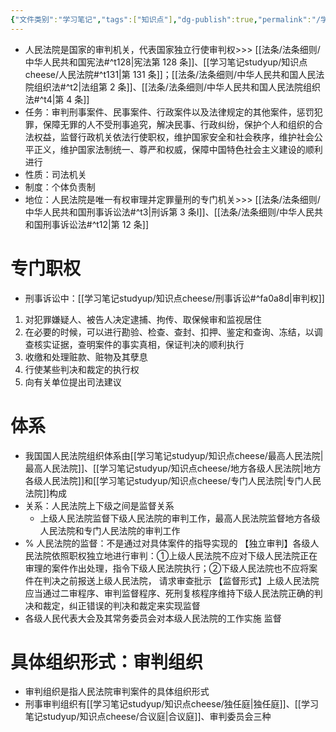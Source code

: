 ```yaml
---
{"文件类别":"学习笔记","tags":["知识点"],"dg-publish":true,"permalink":"/学习笔记studyup/知识点cheese/人民法院/","dgPassFrontmatter":true,"created":"2024-09-11T21:06:29.486+08:00","updated":"2024-10-12T15:12:13.624+08:00"}
---
```


- 人民法院是国家的审判机关，代表国家独立行使审判权>>> [[法条/法条细则/中华人民共和国宪法#^t128\|宪法第 128 条]]、[[学习笔记studyup/知识点cheese/人民法院#^t131\|第 131 条]]；[[法条/法条细则/中华人民共和国人民法院组织法#^t2\|法组第 2 条]]、[[法条/法条细则/中华人民共和国人民法院组织法#^t4\|第 4 条]]
- 任务：审判刑事案件、民事案件、行政案件以及法律规定的其他案件，惩罚犯罪，保障无罪的人不受刑事追究，解决民事、行政纠纷，保护个人和组织的合法权益，监督行政机关依法行使职权，维护国家安全和社会秩序，维护社会公平正义，维护国家法制统一、尊严和权威，保障中国特色社会主义建设的顺利进行
- 性质：司法机关
- 制度：个体负责制
- 地位：人民法院是唯一有权审理并定罪量刑的专门机关>>> [[法条/法条细则/中华人民共和国刑事诉讼法#^t3\|刑诉第 3 条Ⅰ]]、[[法条/法条细则/中华人民共和国刑事诉讼法#^t12\|第 12 条]]
# 专门职权
- 刑事诉讼中：[[学习笔记studyup/知识点cheese/刑事诉讼#^fa0a8d\|审判权]]
1. 对犯罪嫌疑人、被告人决定逮捕、拘传、取保候审和监视居住
2. 在必要的时候，可以进行勘验、检查、查封、扣押、鉴定和查询、冻结，以调查核实证据，查明案件的事实真相，保证判决的顺利执行
3. 收缴和处理赃款、赃物及其孽息
4. 行使某些判决和裁定的执行权
5. 向有关单位提出司法建议
# 体系
- 我国国人民法院组织体系由[[学习笔记studyup/知识点cheese/最高人民法院\|最高人民法院]]、[[学习笔记studyup/知识点cheese/地方各级人民法院\|地方各级人民法院]]和[[学习笔记studyup/知识点cheese/专门人民法院\|专门人民法院]]构成
- 关系：人民法院上下级之间是监督关系
	- 上级人民法院监督下级人民法院的审判工作，最高人民法院监督地方各级人民法院和专门人民法院的审判工作
- % 人民法院的监督：不是通过对具体案件的指导实现的
【独立审判】各级人民法院依照职权独立地进行审判：①上级人民法院不应对下级人民法院正在审理的案件作出处理，指令下级人民法院执行；②下级人民法院也不应将案件在判决之前报送上级人民法院， 请求审查批示
【监督形式】上级人民法院应当通过二审程序、审判监督程序、死刑复核程序维持下级人民法院正确的判决和裁定，纠正错误的判决和裁定来实现监督
- 各级人民代表大会及其常务委员会对本级人民法院的工作实施 监督
# 具体组织形式：审判组织
- 审判组织是指人民法院审判案件的具体组织形式
- 刑事审判组织有[[学习笔记studyup/知识点cheese/独任庭\|独任庭]]、[[学习笔记studyup/知识点cheese/合议庭\|合议庭]]、审判委员会三种